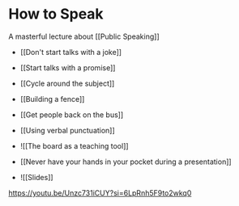# How to Speak

A masterful lecture about [[Public Speaking]]

- [[Don't start talks with a joke]]
- [[Start talks with a promise]]
- [[Cycle around the subject]]
- [[Building a fence]]
- [[Get people back on the bus]]
- [[Using verbal punctuation]]
- ![[The board as a teaching tool]]
- [[Never have your hands in your pocket during a presentation]]

- ![[Slides]]



https://youtu.be/Unzc731iCUY?si=6LpRnh5F9to2wkq0